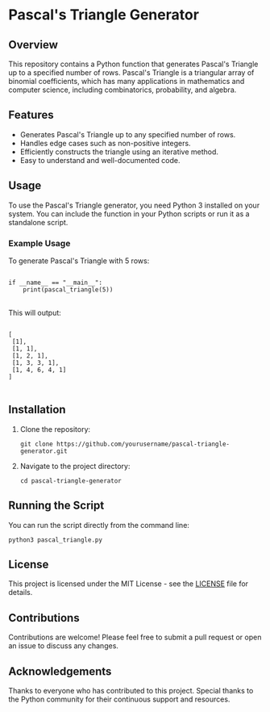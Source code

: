 <!DOCTYPE html>
<html lang="en">
<head>
    <meta charset="UTF-8">
    <meta name="viewport" content="width=device-width, initial-scale=1.0">
</head>
<body>

<h1>Pascal's Triangle Generator</h1>

<h2>Overview</h2>
<p>
    This repository contains a Python function that generates Pascal's Triangle up to a specified number of rows.
    Pascal's Triangle is a triangular array of binomial coefficients, which has many applications in mathematics
    and computer science, including combinatorics, probability, and algebra.
</p>

<h2>Features</h2>
<ul>
    <li>Generates Pascal's Triangle up to any specified number of rows.</li>
    <li>Handles edge cases such as non-positive integers.</li>
    <li>Efficiently constructs the triangle using an iterative method.</li>
    <li>Easy to understand and well-documented code.</li>
</ul>

<h2>Usage</h2>
<p>
    To use the Pascal's Triangle generator, you need Python 3 installed on your system.
    You can include the function in your Python scripts or run it as a standalone script.
</p>

<h3>Example Usage</h3>
<p>To generate Pascal's Triangle with 5 rows:</p>
<pre>
<code>
if __name__ == "__main__":
    print(pascal_triangle(5))
</code>
</pre>
<p>This will output:</p>
<pre>
<code>
[
 [1],
 [1, 1],
 [1, 2, 1],
 [1, 3, 3, 1],
 [1, 4, 6, 4, 1]
]
</code>
</pre>

<h2>Installation</h2>
<ol>
    <li>Clone the repository:
        <pre><code>git clone https://github.com/yourusername/pascal-triangle-generator.git</code></pre>
    </li>
    <li>Navigate to the project directory:
        <pre><code>cd pascal-triangle-generator</code></pre>
    </li>
</ol>

<h2>Running the Script</h2>
<p>You can run the script directly from the command line:</p>
<pre><code>python3 pascal_triangle.py</code></pre>

<h2>License</h2>
<p>This project is licensed under the MIT License - see the <a href="LICENSE">LICENSE</a> file for details.</p>

<h2>Contributions</h2>
<p>
    Contributions are welcome! Please feel free to submit a pull request or open an issue to discuss any changes.
</p>

<h2>Acknowledgements</h2>
<p>
    Thanks to everyone who has contributed to this project. Special thanks to the Python community for their
    continuous support and resources.
</p>

</body>
</html>
